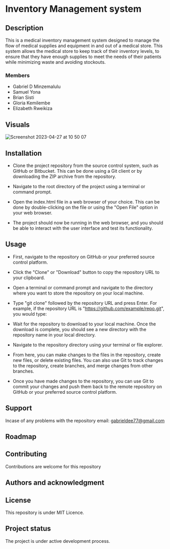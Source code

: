 # Inventory Management system

## Description

This is a medical inventory management system designed to manage the flow of medical supplies and equipment in and out of a medical store. This system allows the medical store to keep track of their inventory levels, to ensure that they have enough supplies to meet the needs of their patients while minimizing waste and avoiding stockouts.

### Members

* Gabriel D Minzemalulu
* Samuel Yona
* Brian Sisti
* Gloria Kemilembe
* Elizabeth Rweikiza

## Visuals

![Screenshot 2023-04-27 at 10 50 07](https://user-images.githubusercontent.com/90185518/234795937-504a7118-47a0-4da9-9b65-4d8bca024ae0.png)

## Installation

* Clone the project repository from the source control system, such as GitHub or Bitbucket. This can be done using a Git client or by downloading the ZIP archive from the repository.

* Navigate to the root directory of the project using a terminal or command prompt.

* Open the index.html file in a web browser of your choice. This can be done by double-clicking on the file or using the "Open File" option in your web browser.

* The project should now be running in the web browser, and you should be able to interact with the user interface and test its functionality.

## Usage

* First, navigate to the repository on GitHub or your preferred source control platform.

* Click the "Clone" or "Download" button to copy the repository URL to your clipboard.

* Open a terminal or command prompt and navigate to the directory where you want to store the repository on your local machine.

* Type "git clone" followed by the repository URL and press Enter. For example, if the repository URL is "https://github.com/example/repo.git", you would type:

* Wait for the repository to download to your local machine. Once the download is complete, you should see a new directory with the repository name in your local directory.

* Navigate to the repository directory using your terminal or file explorer.

* From here, you can make changes to the files in the repository, create new files, or delete existing files. You can also use Git to track changes to the repository, create branches, and merge changes from other branches.

* Once you have made changes to the repository, you can use Git to commit your changes and push them back to the remote repository on GitHub or your preferred source control platform.

## Support

Incase of any problems with the repository email: gabrieldee77@gmail.com

## Roadmap



## Contributing

Contributions are welcome for this repository

## Authors and acknowledgment

## License

This repository is under MIT Licence.

## Project status

The project is under active development process.
